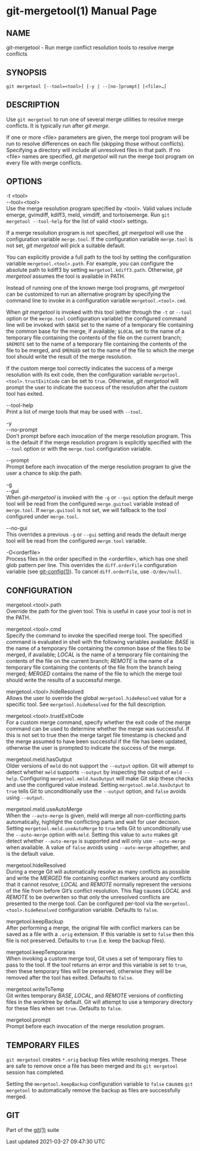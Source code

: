 # git-mergetool(1) Manual Page

## NAME

git-mergetool - Run merge conflict resolution tools to resolve merge conflicts

## SYNOPSIS

    git mergetool [--tool=<tool>] [-y | --[no-]prompt] [<file>…​]

## DESCRIPTION

Use `git mergetool` to run one of several merge utilities to resolve merge conflicts. It is typically run after _git merge_.

If one or more &lt;file&gt; parameters are given, the merge tool program will be run to resolve differences on each file (skipping those without conflicts). Specifying a directory will include all unresolved files in that path. If no &lt;file&gt; names are specified, _git mergetool_ will run the merge tool program on every file with merge conflicts.

## OPTIONS

-t &lt;tool&gt;  
--tool=&lt;tool&gt;  
Use the merge resolution program specified by &lt;tool&gt;. Valid values include emerge, gvimdiff, kdiff3, meld, vimdiff, and tortoisemerge. Run `git mergetool --tool-help` for the list of valid &lt;tool&gt; settings.

If a merge resolution program is not specified, _git mergetool_ will use the configuration variable `merge.tool`. If the configuration variable `merge.tool` is not set, _git mergetool_ will pick a suitable default.

You can explicitly provide a full path to the tool by setting the configuration variable `mergetool.<tool>.path`. For example, you can configure the absolute path to kdiff3 by setting `mergetool.kdiff3.path`. Otherwise, _git mergetool_ assumes the tool is available in PATH.

Instead of running one of the known merge tool programs, _git mergetool_ can be customized to run an alternative program by specifying the command line to invoke in a configuration variable `mergetool.<tool>.cmd`.

When _git mergetool_ is invoked with this tool (either through the `-t` or `--tool` option or the `merge.tool` configuration variable) the configured command line will be invoked with `$BASE` set to the name of a temporary file containing the common base for the merge, if available; `$LOCAL` set to the name of a temporary file containing the contents of the file on the current branch; `$REMOTE` set to the name of a temporary file containing the contents of the file to be merged, and `$MERGED` set to the name of the file to which the merge tool should write the result of the merge resolution.

If the custom merge tool correctly indicates the success of a merge resolution with its exit code, then the configuration variable `mergetool.<tool>.trustExitCode` can be set to `true`. Otherwise, _git mergetool_ will prompt the user to indicate the success of the resolution after the custom tool has exited.

--tool-help  
Print a list of merge tools that may be used with `--tool`.

-y  
--no-prompt  
Don’t prompt before each invocation of the merge resolution program. This is the default if the merge resolution program is explicitly specified with the `--tool` option or with the `merge.tool` configuration variable.

--prompt  
Prompt before each invocation of the merge resolution program to give the user a chance to skip the path.

-g  
--gui  
When _git-mergetool_ is invoked with the `-g` or `--gui` option the default merge tool will be read from the configured `merge.guitool` variable instead of `merge.tool`. If `merge.guitool` is not set, we will fallback to the tool configured under `merge.tool`.

--no-gui  
This overrides a previous `-g` or `--gui` setting and reads the default merge tool will be read from the configured `merge.tool` variable.

-O&lt;orderfile&gt;  
Process files in the order specified in the &lt;orderfile&gt;, which has one shell glob pattern per line. This overrides the `diff.orderFile` configuration variable (see [git-config(1)](git-config.html)). To cancel `diff.orderFile`, use `-O/dev/null`.

## CONFIGURATION

mergetool.&lt;tool&gt;.path  
Override the path for the given tool. This is useful in case your tool is not in the PATH.

mergetool.&lt;tool&gt;.cmd  
Specify the command to invoke the specified merge tool. The specified command is evaluated in shell with the following variables available: _BASE_ is the name of a temporary file containing the common base of the files to be merged, if available; _LOCAL_ is the name of a temporary file containing the contents of the file on the current branch; _REMOTE_ is the name of a temporary file containing the contents of the file from the branch being merged; _MERGED_ contains the name of the file to which the merge tool should write the results of a successful merge.

mergetool.&lt;tool&gt;.hideResolved  
Allows the user to override the global `mergetool.hideResolved` value for a specific tool. See `mergetool.hideResolved` for the full description.

mergetool.&lt;tool&gt;.trustExitCode  
For a custom merge command, specify whether the exit code of the merge command can be used to determine whether the merge was successful. If this is not set to true then the merge target file timestamp is checked and the merge assumed to have been successful if the file has been updated, otherwise the user is prompted to indicate the success of the merge.

mergetool.meld.hasOutput  
Older versions of `meld` do not support the `--output` option. Git will attempt to detect whether `meld` supports `--output` by inspecting the output of `meld --help`. Configuring `mergetool.meld.hasOutput` will make Git skip these checks and use the configured value instead. Setting `mergetool.meld.hasOutput` to `true` tells Git to unconditionally use the `--output` option, and `false` avoids using `--output`.

mergetool.meld.useAutoMerge  
When the `--auto-merge` is given, meld will merge all non-conflicting parts automatically, highlight the conflicting parts and wait for user decision. Setting `mergetool.meld.useAutoMerge` to `true` tells Git to unconditionally use the `--auto-merge` option with `meld`. Setting this value to `auto` makes git detect whether `--auto-merge` is supported and will only use `--auto-merge` when available. A value of `false` avoids using `--auto-merge` altogether, and is the default value.

mergetool.hideResolved  
During a merge Git will automatically resolve as many conflicts as possible and write the _MERGED_ file containing conflict markers around any conflicts that it cannot resolve; _LOCAL_ and _REMOTE_ normally represent the versions of the file from before Git’s conflict resolution. This flag causes _LOCAL_ and _REMOTE_ to be overwriten so that only the unresolved conflicts are presented to the merge tool. Can be configured per-tool via the `mergetool.<tool>.hideResolved` configuration variable. Defaults to `false`.

mergetool.keepBackup  
After performing a merge, the original file with conflict markers can be saved as a file with a `.orig` extension. If this variable is set to `false` then this file is not preserved. Defaults to `true` (i.e. keep the backup files).

mergetool.keepTemporaries  
When invoking a custom merge tool, Git uses a set of temporary files to pass to the tool. If the tool returns an error and this variable is set to `true`, then these temporary files will be preserved, otherwise they will be removed after the tool has exited. Defaults to `false`.

mergetool.writeToTemp  
Git writes temporary _BASE_, _LOCAL_, and _REMOTE_ versions of conflicting files in the worktree by default. Git will attempt to use a temporary directory for these files when set `true`. Defaults to `false`.

mergetool.prompt  
Prompt before each invocation of the merge resolution program.

## TEMPORARY FILES

`git mergetool` creates `*.orig` backup files while resolving merges. These are safe to remove once a file has been merged and its `git mergetool` session has completed.

Setting the `mergetool.keepBackup` configuration variable to `false` causes `git mergetool` to automatically remove the backup as files are successfully merged.

## GIT

Part of the [git(1)](git.html) suite

Last updated 2021-03-27 09:47:30 UTC
